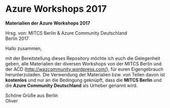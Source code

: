 Azure Workshops 2017
====

<b>Materialien der Azure Workshops 2017</b>

Hrsg. von: MITCS Berlin & Azure Community Deutschland <br>
Berlin 2017

Hallo zusammen,

mit der Bereitstellung dieses Repository möchte ich euch die Gelegenheit geben, alle Materialien der diversen Workshops von 
der MITCS Berlin und der ACD (http://wazcommunity.wordpress.com/), für euren Eigengebrauch herunterzuladen.
Die Verwendung der Materialien bzw. von Teilen davon ist <b>kostenlos</b> und nur an die Bedingung geknüpft, dass die
<b>MITCS Berlin</b> und die <b>Azure Community Deutschland</b> als Urheber genannt wird.

Schöne Grüße aus Berlin <br>
Oliver
